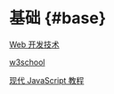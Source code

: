 # 基础 {#base}

[Web 开发技术](https://developer.mozilla.org/zh-CN/docs/Web/)

[w3school](https://www.w3school.com.cn/index.html)

[现代 JavaScript 教程](https://zh.javascript.info/)
